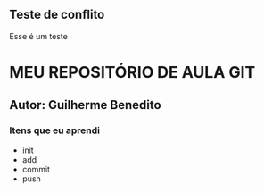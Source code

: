 <h2> Teste de conflito</h2>
<p>Esse é um teste</p>

# MEU REPOSITÓRIO DE AULA GIT
## Autor: Guilherme Benedito

<h3>Itens que eu aprendi</h3>
<ul>
    <li>init</li>
    <li>add</li>
    <li>commit</li>
    <li>push</li>
</ul>
